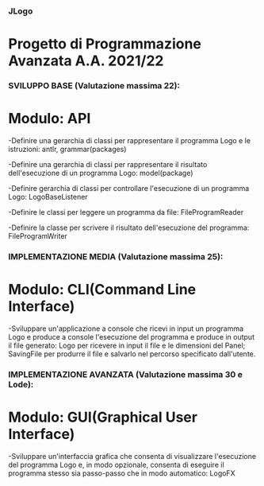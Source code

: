 ### JLogo
# Progetto di Programmazione Avanzata A.A. 2021/22

### SVILUPPO BASE (Valutazione massima 22):

# Modulo: API

-Definire una gerarchia di classi per rappresentare il programma Logo e le istruzioni:
    antlr, grammar(packages)

-Definire una gerarchia di classi per rappresentare il risultato dell'esecuzione di un programma Logo:
    model(package)

-Definire gerarchia di classi per controllare l'esecuzione di un programma Logo:
    LogoBaseListener

-Definire le classi per leggere un programma da file:
    FileProgramReader

-Definire la classe per scrivere il risultato dell'esecuzione del programma:
    FileProgramWriter


### IMPLEMENTAZIONE MEDIA (Valutazione massima 25):

# Modulo: CLI(Command Line Interface)

-Sviluppare un'applicazione a console che ricevi in input un programma Logo e produce a console
l'esecuzione del programma e produce in output il file generato:
    Logo per ricevere in input il file e le dimensioni del Panel;
    SavingFile per produrre il file e salvarlo nel percorso specificato dall'utente.


### IMPLEMENTAZIONE AVANZATA (Valutazione massima 30 e Lode):

# Modulo: GUI(Graphical User Interface)

-Sviluppare un'interfaccia grafica che consenta di visualizzare l'esecuzione del programma Logo e,
in modo opzionale, consenta di eseguire il programma stesso sia passo-passo che in modo automatico:
    LogoFX